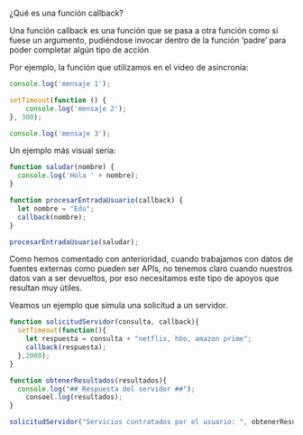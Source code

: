 ¿Qué es una función callback?

Una función callback es una función que se pasa a otra función como si fuese un argumento, pudiéndose invocar dentro de la función ‘padre’ para poder completar algún tipo de acción

Por ejemplo, la función que utilizamos en el video de asincronía:


```jsx
console.log('mensaje 1');

setTimeout(function () {
    console.log('mensaje 2');
}, 300);

console.log('mensaje 3');
```
 

Un ejemplo más visual sería:


```jsx
function saludar(nombre) {
  console.log('Hola ' + nombre);
}

function procesarEntradaUsuario(callback) {
  let nombre = "Edu";
  callback(nombre);
}

procesarEntradaUsuario(saludar);
```


Como hemos comentado con anterioridad, cuando trabajamos con datos de fuentes externas como pueden ser APIs, no tenemos claro cuando nuestros datos van a ser devueltos, por eso necesitamos este tipo de apoyos que resultan muy útiles.

Veamos un ejemplo que simula una solicitud a un servidor.


```jsx
function solicitudServidor(consulta, callback){
  setTimeout(function(){
    let respuesta = consulta + "netflix, hbo, amazon prime";
    callback(respuesta);
  },2000);
}

function obtenerResultados(resultados){
  console.log("## Respuesta del servidor ##");
	consoel.log(resultados);
}

solicitudServidor("Servicios contratados por el usuario: ", obtenerResultados);
```